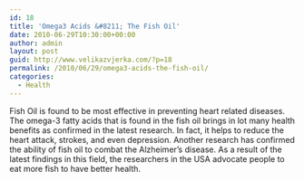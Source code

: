 ```yaml
---
id: 18
title: 'Omega3 Acids &#8211; The Fish Oil'
date: 2010-06-29T10:30:00+00:00
author: admin
layout: post
guid: http://www.velikazvjerka.com/?p=18
permalink: /2010/06/29/omega3-acids-the-fish-oil/
categories:
  - Health
---
```

Fish Oil is found to be most effective in preventing heart related diseases. The omega-3 fatty acids that is found in the fish oil brings in lot many health benefits as confirmed in the latest research. In fact, it helps to reduce the heart attack, strokes, and even depression. Another research has confirmed the ability of fish oil to combat the Alzheimer&#8217;s disease. As a result of the latest findings in this field, the researchers in the USA advocate people to eat more fish to have better health.
